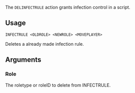 The `DELINFECTRULE` action grants infection control in a script.

## Usage
```
INFECTRULE <OLDROLE> <NEWROLE> <MOVEPLAYER>
```
Deletes a already made infection rule.

## Arguments
### Role
The roletype or roleID to delete from INFECTRULE.